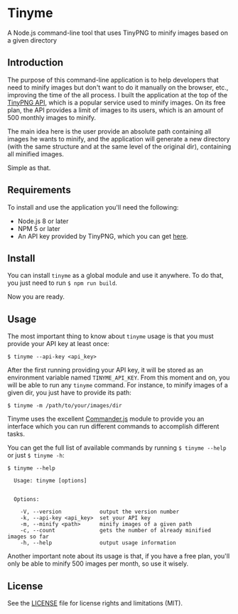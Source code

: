 
# Tinyme
A Node.js command-line tool that uses TinyPNG to minify images based on a given directory

## Introduction

The purpose of this command-line application is to help developers that need to minify images but don't want to do it manually on the browser, etc., improving the time of the all process. I built the application at the top of the [TinyPNG API](https://tinypng.com), which is a popular service used to minify images. On its free plan, the API provides a limit of images to its users, which is an amount of 500 monthly images to minify.

The main idea here is the user provide an absolute path containing all images he wants to minify, and the application will generate a new directory (with the same structure and at the same level of the original dir), containing all minified images. 

Simple as that.

## Requirements

To install and use the application you'll need the following:

- Node.js 8 or later
- NPM 5 or later
- An API key provided by TinyPNG, which you can get [here](https://tinypng.com/developers).

## Install

You can install `tinyme` as a global module and use it anywhere. To do that, you just need to run `$ npm run build`. 

Now you are ready.

## Usage

The most important thing to know about `tinyme` usage is that you must provide your API key at least once:

`$ tinyme --api-key <api_key>`

After the first running providing your API key, it will be stored as an environment variable named `TINYME_API_KEY`. From this moment and on, you will be able to run any `tinyme` command. For instance, to minify images of a given dir, you just have to provide its path:

`$ tinyme -m /path/to/your/images/dir`

Tinyme uses the excellent [Commander.js](https://github.com/tj/commander.js/blob/master/Readme.md) module to provide you an interface which you can run different commands to accomplish different tasks.

You can get the full list of available commands by running `$ tinyme --help` or just `$ tinyme -h`:

```
$ tinyme --help

  Usage: tinyme [options]


  Options:

    -V, --version            output the version number
    -k, --api-key <api_key>  set your API key
    -m, --minify <path>      minify images of a given path
    -c, --count              gets the number of already minified images so far
    -h, --help               output usage information

```

Another important note about its usage is that, if you have a free plan, you'll only be able to minify 500 images per month, so use it wisely.

## License

See the [LICENSE](https://github.com/patarkf/tinyme/blob/master/LICENSE) file for license rights and limitations (MIT).
